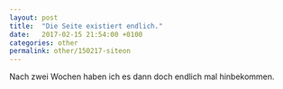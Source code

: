 ```yaml
---
layout: post
title:  "Die Seite existiert endlich."
date:   2017-02-15 21:54:00 +0100
categories: other
permalink: other/150217-siteon
---
```

Nach zwei Wochen haben ich es dann doch endlich mal hinbekommen.